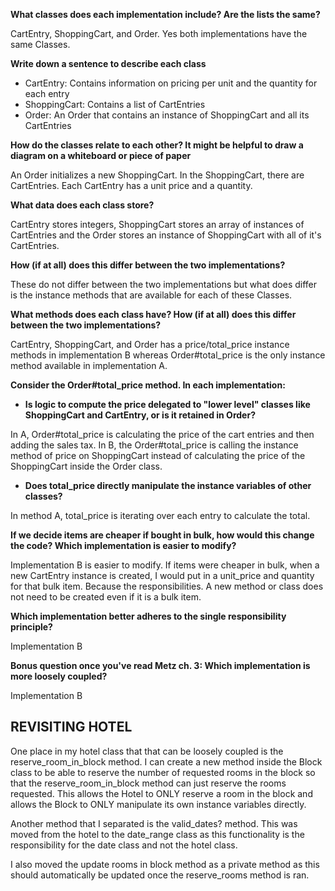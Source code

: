 **What classes does each implementation include? Are the lists the same?**

   CartEntry, ShoppingCart, and Order. Yes both implementations have the same Classes.

**Write down a sentence to describe each class**

   * CartEntry: Contains information on pricing per unit and the quantity for each entry
   * ShoppingCart: Contains a list of CartEntries
   * Order: An Order that contains an instance of ShoppingCart and all its CartEntries

**How do the classes relate to each other? It might be helpful to draw a diagram on a whiteboard or piece of paper**

   An Order initializes a new ShoppingCart. In the ShoppingCart, there are CartEntries. Each CartEntry has a unit price and a quantity.

**What data does each class store?**

   CartEntry stores integers, ShoppingCart stores an array of instances of CartEntries and the Order stores an instance of ShoppingCart with all of it's CartEntries.

   **How (if at all) does this differ between the two implementations?**

   These do not differ between the two implementations but what does differ is the instance methods that are available for each of these Classes.

**What methods does each class have? How (if at all) does this differ between the two implementations?**

   CartEntry, ShoppingCart, and Order has a price/total_price instance methods in implementation B whereas Order#total_price is the only instance method available in implementation A.

__Consider the Order#total_price method. In each implementation:__

   * __Is logic to compute the price delegated to "lower level" classes like ShoppingCart and CartEntry, or is it retained in Order?__

   In A, Order#total_price is calculating the price of the cart entries and then adding the sales tax. In B, the Order#total_price is calling the instance method of price on ShoppingCart instead of calculating the price of the ShoppingCart inside the Order class.

   * __Does total_price directly manipulate the instance variables of other classes?__

   In method A, total_price is iterating over each entry to calculate the total.


**If we decide items are cheaper if bought in bulk, how would this change the code? Which implementation is easier to modify?**

   Implementation B is easier to modify. If items were cheaper in bulk, when a new CartEntry instance is created, I would put in a unit_price and quantity for that bulk item. Because the responsibilities. A new method or class does not need to be created even if it is a bulk item.

**Which implementation better adheres to the single responsibility principle?**

   Implementation B

**Bonus question once you've read Metz ch. 3: Which implementation is more loosely coupled?**

   Implementation B

## REVISITING HOTEL

One place in my hotel class that that can be loosely coupled is the reserve_room_in_block method. I can create a new method inside the Block class to be able to reserve the number of requested rooms in the block so that the reserve_room_in_block method can just reserve the rooms requested. This allows the Hotel to ONLY reserve a room in the block and allows the Block to ONLY manipulate its own instance variables directly.

Another method that I separated is the valid_dates? method. This was moved from the hotel to the date_range class as this functionality is the responsibility for the date class and not the hotel class.

I also moved the update rooms in block method as a private method as this should automatically be updated once the reserve_rooms method is ran.
